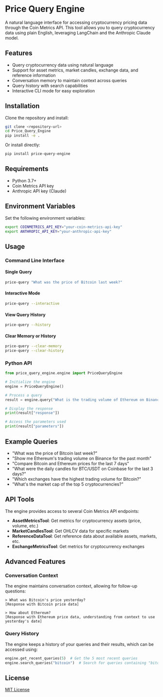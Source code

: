 # Price Query Engine

A natural language interface for accessing cryptocurrency pricing data through the Coin Metrics API. This tool allows you to query cryptocurrency data using plain English, leveraging LangChain and the Anthropic Claude model.

## Features

- Query cryptocurrency data using natural language
- Support for asset metrics, market candles, exchange data, and reference information
- Conversation memory to maintain context across queries
- Query history with search capabilities
- Interactive CLI mode for easy exploration

## Installation

Clone the repository and install:

```bash
git clone <repository-url>
cd Price_Query_Engine
pip install -e .
```

Or install directly:

```bash
pip install price-query-engine
```

## Requirements

- Python 3.7+
- Coin Metrics API key
- Anthropic API key (Claude)

## Environment Variables

Set the following environment variables:

```bash
export COINMETRICS_API_KEY="your-coin-metrics-api-key"
export ANTHROPIC_API_KEY="your-anthropic-api-key"
```

## Usage

### Command Line Interface

#### Single Query

```bash
price-query "What was the price of Bitcoin last week?"
```

#### Interactive Mode

```bash
price-query --interactive
```

#### View Query History

```bash
price-query --history
```

#### Clear Memory or History

```bash
price-query --clear-memory
price-query --clear-history
```

### Python API

```python
from price_query_engine.engine import PriceQueryEngine

# Initialize the engine
engine = PriceQueryEngine()

# Process a query
result = engine.query("What is the trading volume of Ethereum on Binance for the past month?")

# Display the response
print(result["response"])

# Access the parameters used
print(result["parameters"])
```

## Example Queries

- "What was the price of Bitcoin last week?"
- "Show me Ethereum's trading volume on Binance for the past month"
- "Compare Bitcoin and Ethereum prices for the last 7 days"
- "What were the daily candles for BTC/USDT on Coinbase for the last 3 days?"
- "Which exchanges have the highest trading volume for Bitcoin?"
- "What's the market cap of the top 5 cryptocurrencies?"

## API Tools

The engine provides access to several Coin Metrics API endpoints:

- **AssetMetricsTool**: Get metrics for cryptocurrency assets (price, volume, etc.)
- **MarketCandlesTool**: Get OHLCV data for specific markets
- **ReferenceDataTool**: Get reference data about available assets, markets, etc.
- **ExchangeMetricsTool**: Get metrics for cryptocurrency exchanges

## Advanced Features

### Conversation Context

The engine maintains conversation context, allowing for follow-up questions:

```
> What was Bitcoin's price yesterday?
[Response with Bitcoin price data]

> How about Ethereum?
[Response with Ethereum price data, understanding from context to use yesterday's date]
```

### Query History

The engine keeps a history of your queries and their results, which can be accessed using:

```python
engine.get_recent_queries(5)  # Get the 5 most recent queries
engine.search_queries("bitcoin")  # Search for queries containing "bitcoin"
```

## License

[MIT License](LICENSE)
